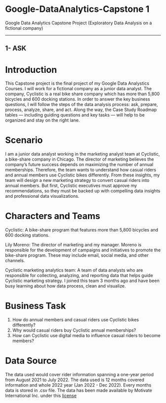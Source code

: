 # Google-DataAnalytics-Capstone 1
Google Data Analytics Capstone Project (Exploratory Data Analysis on a fictional company)
____________________
## 1- ASK

# Introduction

 This Capstone project is the final project of my Google Data Analystics Courses. I will work for a fictional company as a junior data analyst. The company, Cyclistic is a real bike share company which has more than 5,800 bicycles and 600 docking stations. In order to answer the key business questions, I will follow the steps of the data analysis process: ask, prepare, process, analyze, share, and act. Along the way, the Case Study Roadmap tables — including guiding questions and key tasks — will help to be organized and stay on the right lane. 


# Scenario

 I am a junior data analyst working in the marketing analyst team at Cyclistic, a bike-share company in Chicago. The director of marketing believes the company’s future success depends on maximizing the number of annual memberships. Therefore, the team wants to understand how casual riders and annual members use Cyclistic bikes differently. From these insights, my team will design a new marketing strategy to convert casual riders into annual members. But first, Cyclistic executives must approve my recommendations, so they must be backed up with compelling data insights and professional data visualizations.

# Characters and Teams 

Cyclistic: A bike-share program that features more than 5,800 bicycles and 600 docking stations.

Lily Moreno: The director of marketing and my manager. Moreno is responsible for the development of campaigns and initiatives to promote the bike-share program. These may include email, social media, and other channels. 

Cyclistic marketing analytics team: A team of data analysts who are responsible for collecting, analyzing, and reporting data that helps guide Cyclistic marketing strategy. I joined this team 3 months ago and have been busy learning about how data process, clean and visualize. 

# Business Task
1. How do annual members and casual riders use Cyclistic bikes differently?
2. Why would casual riders buy Cyclistic annual memberships?
3. How can Cyclistic use digital media to influence casual riders to become members?

# Data Source
The data used would cover rider information spanning a one-year period from August 2021 to July 2022. 
The data used is 12 months covered information and whole 2022 year (Jan 2022 - Dec 2022). Every months data is stored in .csv file. The data has been made available by
Motivate International Inc. under this [license](https://ride.divvybikes.com/data-license-agreement)



